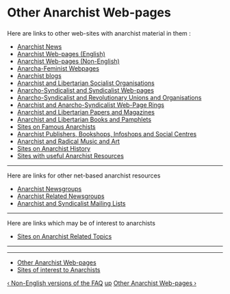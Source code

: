# Other Anarchist Web-pages

###

Here are links to other web-sites with anarchist material in them :

  * [ Anarchist News](alinks.md#news)
  * [ Anarchist Web-pages (English)](alinks.md#webpages)
  * [ Anarchist Web-pages (Non-English)](alinks.md#nonwebpages)
  * [ Anarcha-Feminist Webpages](alinks.md#anarchafem)
  * [ Anarchist blogs](alinks.md#blogs)
  * [ Anarchist and Libertarian Socialist Organisations](alinks.md#anarchorg)
  * [ Anarcho-Syndicalist and Syndicalist Web-pages](alinks.md#synpages)
  * [ Anarcho-Syndicalist and Revolutionary Unions and Organisations](alinks.md#syndicates)
  * [ Anarchist and Anarcho-Syndicalist Web-Page Rings](alinks.md#rings)
  * [ Anarchist and Libertarian Papers and Magazines](alinks.md#papers)
  * [ Anarchist and Libertarian Books and Pamphlets](alinks.md#books)
  * [ Sites on Famous Anarchists](alinks.md#people)
  * [ Anarchist Publishers, Bookshops, Infoshops and Social Centres](alinks.md#shops)
  * [ Anarchist and Radical Music and Art](alinks.md#music)
  * [ Sites on Anarchist History](alinks.md#history)
  * [ Sites with useful Anarchist Resources](alinks.md#resources)

  
---  
  
Here are links for other net-based anarchist resources

  * [ Anarchist Newsgroups](alinks.md#anarchonews)
  * [ Anarchist Related Newsgroups](alinks.md#othernews)
  * [ Anarchist and Syndicalist Mailing Lists](alinks.md#mail)

  
---  
  
Here are links which may be of interest to anarchists

  * [ Sites on Anarchist Related Topics](arlinks.md#other)

  
---  
  


* * *

  * [Other Anarchist Web-pages](alinks.md)
  * [Sites of interest to Anarchists](arlinks.md)

[‹ Non-English versions of the FAQ](translations.md "Go to previous page" )
[up](index.md "Go to parent page" ) [Other Anarchist Web-pages
›](alinks.md "Go to next page" )

